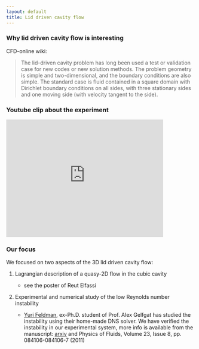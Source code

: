 ```yaml
---
layout: default
title: Lid driven cavity flow
---
```




### Why lid driven cavity flow is interesting

CFD-online wiki:

> The lid-driven cavity problem has long been used a test or validation case for new codes or new solution methods. The problem geometry is simple and two-dimensional, and the boundary conditions are also simple. The standard case is fluid contained in a square domain with Dirichlet boundary conditions on all sides, with three stationary sides and one moving side (with velocity tangent to the side).

### Youtube clip about the experiment

<html><iframe width="420" height="315" src="http://www.youtube.com/embed/ju7Fi0nG0w0" frameborder="0" allowfullscreen></iframe></html>


### Our focus
We focused on two aspects of the 3D lid driven cavity flow:

1. Lagrangian description of a quasy-2D flow in the cubic cavity
	* see the poster of Reut Elfassi
    
2. Experimental and numerical study of the low Reynolds number instability
	* [Yuri Feldman](http://directory.caltech.edu/cgi-bin/search.cgi?uid=yurifeld), ex-Ph.D. student of Prof. Alex Gelfgat has studied the instability using their home-made DNS solver. We have verified the instability in our experimental system, more info is available from the manuscript: [arxiv](http://arxiv.org/abs/1107.0449) and Physics of Fluids, Volume 23, Issue 8, pp. 084106-084106-7 (2011)  


